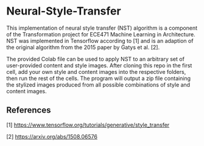 # Neural-Style-Transfer

This implementation of neural style transfer (NST) algorithm is a component of the Transformation project for ECE471 Machine Learning in Architecture. NST was implemented in Tensorflow according to [1] and is an adaption of the original algorithm from the 2015 paper by Gatys et al. [2].


The provided Colab file can be used to apply NST to an arbitrary set of user-provided content and style images. After cloning this repo in the first cell, add your own style and content images into the respective folders, then run the rest of the cells. The program will output a zip file containing the stylized images produced from all possible combinations of style and content images. 

## References
[1] https://www.tensorflow.org/tutorials/generative/style_transfer

[2] https://arxiv.org/abs/1508.06576
